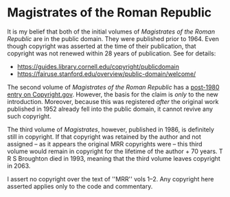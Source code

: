 # Magistrates of the Roman Republic

It is my belief that both of the initial volumes of *Magistrates of the Roman Republic* are in the public domain. They were published prior to 1964. Even though copyright was asserted at the time of their publication, that copyright was not renewed within 28 years of publication. See for details:
* https://guides.library.cornell.edu/copyright/publicdomain
* https://fairuse.stanford.edu/overview/public-domain/welcome/

The second volume of _Magistrates of the Roman Republic_ has a [post-1980 entry on Copyright.gov](https://publicrecords.copyright.gov/detailed-record/13862961). However, the basis for the claim is _only_ to the new introduction. Moreover, because this was registered _after_ the original work published in 1952 already fell into the public domain, it cannot revive any such copyright.

The third volume of _Magistrates_, however, published in 1986, is definitely still in copyright. If that copyright was retained by the author and not assigned – as it appears the original MRR copyrights were – this third volume would remain in copyright for the lifetime of the author + 70 years. T R S Broughton died in 1993, meaning that the third volume leaves copyright in 2063.

I assert no copyright over the text of ''MRR'' vols 1–2. Any copyright here asserted applies only to the code and commentary.
